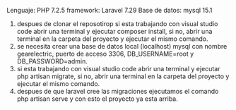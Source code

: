 Lenguaje: PHP 7.2.5
framework: Laravel 7.29
Base de datos: mysql 15.1 

1) despues de clonar el reposotirop si esta trabajando con visual studio code abrir una terminal y ejecutar composer install, si no, abrir una terminal en la carpeta del proyecto y ejecutar el mismo comando.
2) se necesita crear una base de datos local (localhost) mysql con nombre gearelectric, puerto de acceso 3306, DB_USERNAME=root y DB_PASSWORD=admin.
3) si esta trabajando con visual studio code abrir una terminal y ejecutar php artisan migrate, si no, abrir una terminal en la carpeta del proyecto y ejecutar el mismo comando.
4) despues de que laravel cree las migraciones ejecutamos el comando php artisan serve y con esto el proyecto ya esta arriba.
